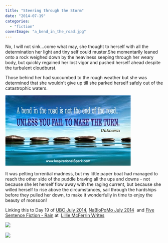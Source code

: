 ```yaml
---
title: "Steering through the Storm"
date: "2014-07-19"
categories: 
  - "fiction"
coverImage: "a_bend_in_the_road.jpg"
---
```


No, I will not sink...come what may, she thought to herself with all the determination her light and tiny self could muster.She momentarily leaned onto a rock weighed down by the heaviness seeping through her weary body, but quickly regained her lost vigor and pushed herself ahead despite the turbulent cloudburst.

Those behind her had succumbed to the rough weather but she was determined that she wouldn't give up till she parked herself safely out of the catastrophic waters.

[![](images/a_bend_in_the_road.jpg)](http://ifsbutsandsetcs.com/wp-content/uploads/2014/07/a_bend_in_the_road.jpg)

It was pelting torrential madness, but my little paper boat had managed to reach the other side of the puddle braving all the ups and downs - not because she let herself flow away with the raging current, but because she willed herself to rise above the circumstances, sail through the hardships before they pulled her down, to make it wonderfully in time to enjoy the beauty of monsoon!

Linking this to Day 19 of [UBC July 2014](http://ultimateblogchallenge.com/), [NaBloPoMo July 2014](http://www.blogher.com/nablopomo-july-2014-blogroll)  and [Five Sentence Fiction - Rain](http://lilliemcferrin.com/five-sentence-fiction-rain/) at  [Lillie McFerrin Writes](http://lilliemcferrin.com/)

[![](images/UBC-banner212.png)](http://ifsbutsandsetcs.com/wp-content/uploads/2014/07/UBC-banner212.png)

[![](images/NaBloPoMo_0714_465x287_DECADE_012.jpg)](http://ifsbutsandsetcs.com/wp-content/uploads/2014/07/NaBloPoMo_0714_465x287_DECADE_012.jpg)
